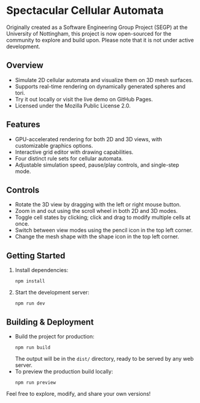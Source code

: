 # Spectacular Cellular Automata

Originally created as a Software Engineering Group Project (SEGP) at the University of Nottingham, this project is now open-sourced for the community to explore and build upon. Please note that it is not under active development.

## Overview

- Simulate 2D cellular automata and visualize them on 3D mesh surfaces.
- Supports real-time rendering on dynamically generated spheres and tori.
- Try it out locally or visit the live demo on GitHub Pages.
- Licensed under the Mozilla Public License 2.0.

## Features

- GPU-accelerated rendering for both 2D and 3D views, with customizable graphics options.
- Interactive grid editor with drawing capabilities.
- Four distinct rule sets for cellular automata.
- Adjustable simulation speed, pause/play controls, and single-step mode.

## Controls

- Rotate the 3D view by dragging with the left or right mouse button.
- Zoom in and out using the scroll wheel in both 2D and 3D modes.
- Toggle cell states by clicking; click and drag to modify multiple cells at once.
- Switch between view modes using the pencil icon in the top left corner.
- Change the mesh shape with the shape icon in the top left corner.

## Getting Started

1. Install dependencies:
   ```
   npm install
   ```
2. Start the development server:
   ```
   npm run dev
   ```

## Building & Deployment

- Build the project for production:
  ```
  npm run build
  ```
  The output will be in the `dist/` directory, ready to be served by any web server.
- To preview the production build locally:
  ```
  npm run preview
  ```

Feel free to explore, modify, and share your own versions!
